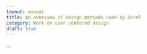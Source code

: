 ```yaml
---
layout: manual
title: An overview of design methods used by Dorel
category: Work on user centered design
draft: true
---
```


...